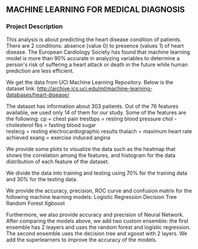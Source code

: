## MACHINE LEARNING FOR MEDICAL DIAGNOSIS

### Project Description 

This analysis is about predicting the heart disease condition of patients. There are 2 conditions: absence (value 0) to presence (values 1) of heart disease. The European Cardiology Society has found that machine learning  model is more than 90% accurate in analyzing variables to determine a person's risk of suffering a heart attack or death in the future while human prediction are less efficient.

We get the data from UCI Machine Learning Repository. Below is the dataset link:
http://archive.ics.uci.edu/ml/machine-learning-databases/heart-disease/

The dataset has information about 303 patients. Out of the 76 features available, we used only 14 of them for our study. Some of the features are the following:
cp = chest pain
trestbps = resting blood pressure
chol - cholesterol
fbs = fasting blood sugar      
restecg = resting electrocardiographic results
thalach = maximum heart rate achieved
exang = exercise induced angina

We provide some plots to visualize the data such as the heatmap that shows the correlation among the features, and histogram for the data distribution of each feature of the dataset.

We divide the data into training and testing using 70% for the training data and 30% for the testing data. 

We provide the accuracy, precision, ROC curve and confusion matrix for the following machine learning models:
Logistic Regression
Decision Tree  
Random Forest
Xgboost

Furthermore, we also provide accuracy and precision of Neural Network. 
After comparing the models above, we add two custom ensemble: the first ensemble has 2 leayers and uses the random forest and logistic regression. The second ensemble uses the decision tree and xgoost with 2 layers. We add the superlearners to improve the accuracy of the models.


```python

```
